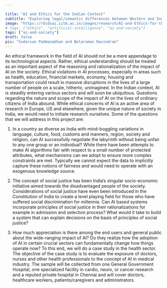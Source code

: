 ```yaml
---

title: "AI and Ethics for the Indian Context"
subtitle: "Exploring legal/semantic differences between Western and Indian notions of fairness"
image: "https://rbcdsai.iitm.ac.in/images/research/AI-and-Ethics-for-the-Indian-Context.jpg"
# tags: ["ethics", "artificial-intelligence", "ai-and-society"]
tags: ["ai-and-society"]
draft: false
pis: "Sudarsan Padmanabhan and Balaraman Ravindran"
---
```


An ethical framework in the field of AI should not be a mere appendage to its technological aspects. Rather, ethical understanding should be treated as an important aspect of the reasoning and rationalization of the impact of AI on the society. Ethical violations in AI processes, especially in areas such as health, education, financial markets, economy, housing and transportation could result in massive disruptions in the lives of a large number of people on a scale, hitherto, unimagined. In the Indian context, AI is steadily entering various sectors and will soon be ubiquitous. Questions regarding the nature and scope of the impact of AI on the lives of ordinary citizens of India abound. While ethical concerns of AI is an active area of research in Europe, US and elsewhere, given the unique nature of society in India, we would need to initiate research ourselves. Some of the questions that we will address in this project are:

1. In a country as diverse as India with mind-boggling variations in language, culture, food, customs and manners, region, society and religion, can AI successfully negotiate the labyrinth without being unfair to any one group or an individual? While there have been attempts to make AI algorithms fair with respect to a small number of protected attributes, what mechanisms can we adopt to ensure more complex constraints are met. Typically we cannot expect the data to implicitly capture these notions of fairness and would need to operate with an exogenous knowledge source.

2. The concept of social justice has been India’s singular socio-economic initiative aimed towards the disadvantaged people of the society. Considerations of social justice have even been introduced in the Constitution of India to create a level playing field for those who have suffered social discrimination for millennia. Can AI based systems incorporate principles of social justice in their rationalizations for example in admission and selection process? What would it take to build a system that can explain decisions on the basis of principles of social justice?

3. How much appreciation is there among the end users and general public about the wide-ranging impact of AI? Do they realize how the adoption of AI in certain crucial sectors can fundamentally change how things operate now? To this end, we will do a case study in the health sector. The objective of the case study is to evaluate the exposure of doctors, nurses and other health professionals to the concept of AI in medical industry. The sample will be collected from one General Government Hospital, one specialized facility in cardio, neuro, or cancer research and a reputed private hospital in Chennai and will cover doctors, healthcare workers, patients/caregivers and administrators.